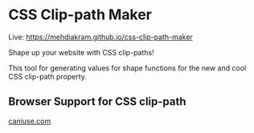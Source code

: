 # CSS Clip-path Maker

Live: https://mehdiakram.github.io/css-clip-path-maker

Shape up your website with CSS clip-paths!

This tool for generating values for shape functions for the new and cool CSS clip-path property.

## Browser Support for CSS clip-path
[caniuse.com](http://caniuse.com/#search=clip-path)
